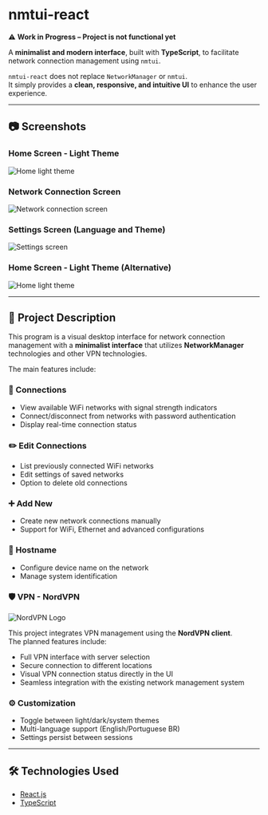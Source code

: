 # nmtui-react

⚠️ **Work in Progress – Project is not functional yet**

A **minimalist and modern interface**, built with **TypeScript**, to facilitate network connection management using `nmtui`.

`nmtui-react` does not replace `NetworkManager` or `nmtui`.  
It simply provides a **clean, responsive, and intuitive UI** to enhance the user experience.

---

## 📷 Screenshots

### Home Screen - Light Theme
![Home light theme](https://dev-to-uploads.s3.amazonaws.com/uploads/articles/mgkzqrygh044l6z689kh.png)

### Network Connection Screen
![Network connection screen](https://dev-to-uploads.s3.amazonaws.com/uploads/articles/1fbxzz961frmygmufnmf.png)

### Settings Screen (Language and Theme)
![Settings screen](https://dev-to-uploads.s3.amazonaws.com/uploads/articles/r5w46lf1r5i61ehqr7wf.png)

### Home Screen - Light Theme (Alternative)
![Home light theme](https://dev-to-uploads.s3.amazonaws.com/uploads/articles/bdna5azsefnq3qr5oxfs.png)

---

## 📖 Project Description

This program is a visual desktop interface for network connection management with a **minimalist interface** that utilizes **NetworkManager** technologies and other VPN technologies.

The main features include:

### 🔗 Connections
- View available WiFi networks with signal strength indicators
- Connect/disconnect from networks with password authentication
- Display real-time connection status

### ✏️ Edit Connections
- List previously connected WiFi networks
- Edit settings of saved networks
- Option to delete old connections

### ➕ Add New
- Create new network connections manually
- Support for WiFi, Ethernet and advanced configurations

### 🔧 Hostname
- Configure device name on the network
- Manage system identification

### 🛡️ VPN - NordVPN
![NordVPN Logo](https://dev-to-uploads.s3.amazonaws.com/uploads/articles/lidqr1141nm6qeqsti3p.png)

This project integrates VPN management using the **NordVPN client**.  
The planned features include:

- Full VPN interface with server selection  
- Secure connection to different locations  
- Visual VPN connection status directly in the UI  
- Seamless integration with the existing network management system  


### ⚙️ Customization
- Toggle between light/dark/system themes
- Multi-language support (English/Portuguese BR)
- Settings persist between sessions

---

## 🛠️ Technologies Used
- [React.js](https://reactjs.org/)  
- [TypeScript](https://www.typescriptlang.org/)
